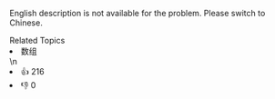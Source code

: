 English description is not available for the problem. Please switch to Chinese.<div><div>Related Topics</div><div><li>数组</li></div></div>\n<div><li>👍 216</li><li>👎 0</li></div>